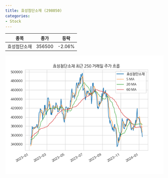 ```yaml
---
title: 효성첨단소재 (298050)
categories:
- Stock
---
```


|종목|종가|등락|
|----|----|----|
|효성첨단소재|356500|-2.06%|

<!-- more -->

![298050](/assets/images/stock/298050.png)